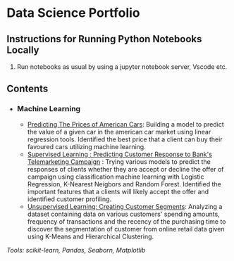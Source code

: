 # Data Science Portfolio

## Instructions for Running Python Notebooks Locally
1. Run notebooks as usual by using a jupyter notebook server, Vscode etc.

## Contents

- ### Machine Learning

	- [Predicting The Prices of American Cars](https://github.com/GilangSatriya/data-science-portfolio/blob/main/Predicting%20Prices%20of%20American%20Cars/Final_CarPrice_Prediction.ipynb): Building a model to predict the value of a given car in the american car market using linear regression tools. Identified the best price that a client can buy their favoured cars utilizing machine learning.
	- [Supervised Learning : Predicting Customer Response to Bank's Telemarketing Campaign](https://github.com/GilangSatriya/data-science-portfolio/blob/main/Predicting%20Customer%20Response%20to%20Bank's%20Telemarketing%20Campaign/Predicting%20Customer%20Response%20to%20Bank's%20Telemarketing%20Campaign.ipynb) : Trying various models to predict the responses of clients whether they are accept or decline the offer of campaign using classification machine learning with Logistic Regression, K-Nearest Neigbors and Random Forest. Identified the important features that a clients will likely accept the offer and identified customer profiling. 
	- [Unsupervised Learning: Creating Customer Segments](https://github.com/GilangSatriya/data-science-portfolio/blob/main/Online%20Retail%20Customer%20Segmentation/Customer%20Segment%20of%20Online%20Retail.ipynb): Analyzing a dataset containing data on various customers'  spending amounts, frequency of transactions and the recency of the purchasing time to discover the segmentation of customer from online retail data given using K-Means and Hierarchical Clustering.

_Tools: scikit-learn, Pandas, Seaborn, Matplotlib_
